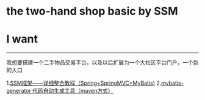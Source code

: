 # the two-hand shop basic by SSM
# I want 
-----
  我想要搭建一个二手物品交易平台，以及以后扩展为一个大社区平台门户，一个新的入口
  
1.[SSM框架——详细整合教程（Spring+SpringMVC+MyBatis)](https://blog.csdn.net/zhshulin/article/details/37956105#)
2.[mybatis-generator 代码自动生成工具（maven方式）](https://www.cnblogs.com/JsonShare/p/5521901.html)
